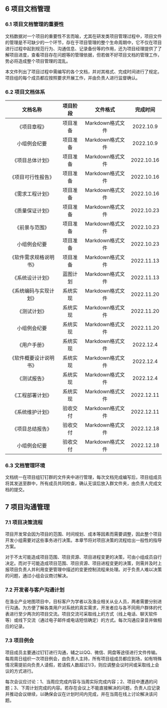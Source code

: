 ## 6 项目文档管理

### 6.1 项目文档管理的重要性

​		文档数据对一个项目的重要性不言而喻，尤其在研发类项目管理过程中，项目文件的管理是不可缺少的一个环节，存在于项目管理的整个生命周期中，它不仅在项目进行过程中起到规范行为、沟通信息、记录备份等的作用，还为项目经理提供了了解项目进度，查看项目存在问题等的管理依据，但若做不好项目文档的管理工作，势必将造成整个项目管理的混乱。

​		本文件列出了项目过程中需编写的各个文档，并对其格式、完成时间进行了规定。项目组的每个成员都应按照要求开展工作，并由负责人进行监督确认。

### 6.2 项目文档体系

|        文档名称        | 项目阶段 |     文件格式     |  完成时间  |
| :--------------------: | :------: | :--------------: | :--------: |
|      《项目章程》      | 项目准备 | Markdown格式文件 | 2022.10.9  |
|      小组例会纪要      | 项目准备 | Markdown格式文件 | 2022.10.9  |
|    《项目总体计划》    | 项目准备 | Markdown格式文件 | 2022.10.16 |
|   《项目可行性报告》   | 项目准备 | Markdown格式文件 | 2022.10.16 |
|    《需求工程计划》    | 项目准备 | Markdown格式文件 | 2022.10.16 |
|    《质量保证计划》    | 项目准备 | Markdown格式文件 | 2022.10.23 |
|     《前景与范围》     | 项目准备 | Markdown格式文件 | 2022.10.23 |
|      小组例会纪要      | 项目准备 | Markdown格式文件 | 2022.10.23 |
| 《软件需求规格说明书》 | 项目准备 | Markdown格式文件 | 2022.11.13 |
|    《系统设计计划》    | 蓝图计划 | Markdown格式文件 | 2022.11.13 |
| 《系统编码与实现计划》 | 系统实现 | Markdown格式文件 | 2022.11.20 |
|      《测试计划》      | 系统实现 | Markdown格式文件 | 2022.11.20 |
|      小组例会纪要      | 系统实现 | Markdown格式文件 | 2022.11.20 |
|      《用户手册》      | 系统实现 | Markdown格式文件 | 2022.12.4  |
| 《软件概要设计说明书》 | 系统实现 | Markdown格式文件 | 2022.12.4  |
|      《测试报告》      | 系统实现 | Markdown格式文件 | 2022.12.4  |
|    《工程部署计划》    | 系统实现 | Markdown格式文件 | 2022.12.11 |
|    《系统维护计划》    | 验收交付 | Markdown格式文件 | 2022.12.11 |
|    《项目总结报告》    | 验收交付 | Markdown格式文件 | 2022.12.18 |
|      小组例会纪要      | 验收交付 | Markdown格式文件 | 2022.12.18 |

### 6.3 文档管理环境

​		文档统一在项目组钉钉群的文件夹中进行管理，每次文档完成编写后，项目组成员将其发送至群中，所有成员共同检查，确认无误后放入群文件夹，由负责人完成文档的提交。

## 7 项目沟通管理

### 7.1 项目决策流程

​		项目开发常会因为项目的范围、时间规划、成本等因素而需要调整，因此整个项目开发小组需要对这些事务进行决策。本章节将对项目决策的流程给出一般性的指导方案。 

​		对于不太可能造成项目范围、项目资源、项目进程变更的决策，可由小组成员自行决定。而对于可能造成项目范围、项目资源、项目进程变更的决策，则需并及时上报项目负责人并利用变更管理中描述的变更控制流程来处理。对于负责人难以决策的问题，通过小组会议商讨解决。

### 7.2 开发者与客户沟通计划

​		在渔业产业地图项目中，目标客户为学者以及渔业相关从业人员，两者需要分别进行沟通。为方便了解各类用户对系统的真实需求，开发者应与各不同用户群体的代表进行至少两次的项目交流。项目交流可采取线上的方式（线上电话、聊天软件等）或线下交流（通过电子邮件或电话短信确定）的方式。每次沟通应录音并做相应的记录。

### 7.3 项目例会

​		项目成员主要通过钉钉进行沟通，辅之以QQ、微信、网盘等途径进行文件传输。每周周日组织一次项目例会，由负责人主持，所有项目组成员都应到场，如有特殊情况需提前向负责人请假，若请假人数超过1/3，则应调整会议时间或采取线上会议的方式进行。

​		每次会议应讨论：1、当周应完成内容与当周实际完成内容；2、项目中遭遇的问题；3、下周计划完成的内容。若存在会议上不能直接解决的问题，负责人应记录并推动会议继续，以确保会议在计划时间内完成，并在当周在线上讨论解决该问题。